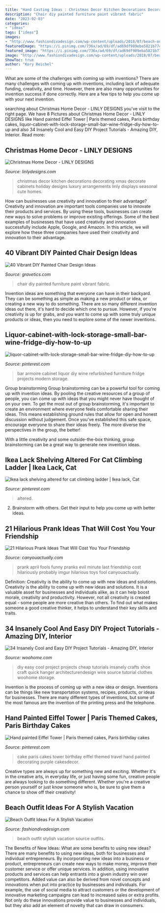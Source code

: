 ```yaml
---
title: "Hand Casting Ideas : Christmas Decor Kitchen Decorations Decorating Xmas Decorate Cabinets Holiday Designs Luxury Arrangements Linly Displays Seasonal Cute Homes"
description: "Chair diy painted furniture paint vibrant fabric"
date: "2023-02-03"
categories:
- "ideas"
tags: ["ideas"]
images:
- "http://www.fashiondivadesign.com/wp-content/uploads/2018/07/beach-outfits-9-.jpg"
featuredImage: "https://i.pinimg.com/736x/ad/69/df/ad69df989eba5821b77c3392952e0992--shelving-cat-shelves.jpg"
featured_image: "https://i.pinimg.com/736x/ad/69/df/ad69df989eba5821b77c3392952e0992--shelving-cat-shelves.jpg"
image: "http://www.fashiondivadesign.com/wp-content/uploads/2018/07/beach-outfits-9-.jpg"
ShowToc: true
author: "Kory Reichel"
---
```



What are some of the challenges with coming up with inventions?
There are many challenges with coming up with inventions, including lack of adequate funding, creativity, and time. However, there are also many opportunities for invention success if done correctly. Here are a few tips to help you come up with your next invention.

	

		
searching about Christmas Home Decor - LINLY DESIGNS you've visit to the right page. We have 8 Pictures about Christmas Home Decor - LINLY DESIGNS like Hand painted Eiffel Tower | Paris themed cakes, Paris birthday cakes, liquor-cabinet-with-lock-storage-small-bar-wine-fridge-diy-how-to-up and also 34 Insanely Cool and Easy DIY Project Tutorials - Amazing DIY, Interior. Read more:
		
    
## Christmas Home Decor - LINLY DESIGNS

<img loading=lazy src="http://www.linlydesigns.com/wp-content/uploads/2016/09/Luxury-Christmas-Kitchen-Decor-Arrangements.jpg" onerror="this.onerror=null;this.src='https://tse3.mm.bing.net/th?id=OIP.fhotaKDmsWav_qmLeDZVrwHaLH&amp;pid=15.1';" alt="Christmas Home Decor - LINLY DESIGNS">

_Source: linlydesigns.com_

>christmas decor kitchen decorations decorating xmas decorate cabinets holiday designs luxury arrangements linly displays seasonal cute homes. 

	

How can businesses use creativity and innovation to their advantage?
Creativity and innovation are important tools companies use to innovate their products and services. By using these tools, businesses can create new ways to solve problems or improve existing offerings. Some of the best examples of businesses that have used creativity and innovation successfully include Apple, Google, and Amazon. In this article, we will explore how these three companies have used their creativity and innovation to their advantage.

    
## 40 Vibrant DIY Painted Chair Design Ideas

<img loading=lazy src="https://www.gravetics.com/wp-content/uploads/2017/08/DIY-Chair-Furniture-Art-Look-at-what-a-little-paint-and-fabric-can-do-to-and-old-chair.jpg" onerror="this.onerror=null;this.src='https://tse3.mm.bing.net/th?id=OIP.5fc6ID9aAkxFa6m4nhvbUgHaNO&amp;pid=15.1';" alt="40 Vibrant DIY Painted Chair Design Ideas">

_Source: gravetics.com_

>chair diy painted furniture paint vibrant fabric. 

	

Invention ideas are something that everyone can have in their backyard. They can be something as simple as making a new product or idea, or creating a new way to do something. There are so many different invention ideas out there, it's hard to decide which one to pursue. However, if you're creativity is up for grabs, and you want to come up with some truly unique products or ideas, then you need to explore some of the newer inventions.

    
## Liquor-cabinet-with-lock-storage-small-bar-wine-fridge-diy-how-to-up

<img loading=lazy src="https://i.pinimg.com/736x/9a/33/60/9a336085302b9e60bce9b956b7b1c2e1.jpg" onerror="this.onerror=null;this.src='https://tse2.mm.bing.net/th?id=OIP.FwEVrf9iEcOGkXU2u1bLQQHaMj&amp;pid=15.1';" alt="liquor-cabinet-with-lock-storage-small-bar-wine-fridge-diy-how-to-up">

_Source: pinterest.com_

>bar armoire cabinet liquor diy wine refurbished furniture fridge projects modern storage. 

	

Group brainstorming
Group brainstorming can be a powerful tool for coming up with invention ideas. By pooling the creative resources of a group of people, you can come up with ideas that you might never have thought of on your own.
To get the most out of group brainstorming, it's important to create an environment where everyone feels comfortable sharing their ideas. This means establishing ground rules that allow for open and honest discussion without judgement. Once you've established this safe space, encourage everyone to share their ideas freely. The more diverse the perspectives in the group, the better!

With a little creativity and some outside-the-box thinking, group brainstorming can be a great way to generate new invention ideas.

    
## Ikea Lack Shelving Altered For Cat Climbing Ladder | Ikea Lack, Cat

<img loading=lazy src="https://i.pinimg.com/736x/ad/69/df/ad69df989eba5821b77c3392952e0992--shelving-cat-shelves.jpg" onerror="this.onerror=null;this.src='https://tse2.mm.bing.net/th?id=OIP.68vEy_RDqHrZ6a3VrfHtEQHaNK&amp;pid=15.1';" alt="Ikea lack shelving altered for cat climbing ladder | Ikea lack, Cat">

_Source: pinterest.com_

>altered. 

	

2. Brainstorm with others. Get their input to help you come up with better ideas.

    
## 21 Hilarious Prank Ideas That Will Cost You Your Friendship

<img loading=lazy src="https://canyouactually.com/wp-content/uploads/11163.jpg" onerror="this.onerror=null;this.src='https://tse2.mm.bing.net/th?id=OIP._QSwuneqPPmEfrF4I4_4yQHaHA&amp;pid=15.1';" alt="21 Hilarious Prank Ideas That Will Cost You Your Friendship">

_Source: canyouactually.com_

>prank april fools funny pranks evil minute last friendship cost hilariously probably imgur hilarious toys fool canyouactually. 

	

Definition: Creativity is the ability to come up with new ideas and solutions.
Creativity is the ability to come up with new ideas and solutions. It is a valuable asset for businesses and individuals alike, as it can help boost morale, creativity and productivity. However, not all creativity is created equal - some people are more creative than others. To find out what makes someone a good creative thinker, it helps to understand their key skills and traits.

    
## 34 Insanely Cool And Easy DIY Project Tutorials - Amazing DIY, Interior

<img loading=lazy src="http://www.woohome.com/wp-content/uploads/2013/12/Easy-And-Cheap-DIY-Projects-15.jpg" onerror="this.onerror=null;this.src='https://tse3.mm.bing.net/th?id=OIP.Co5JT5ygzptokzOU20u9FQHaRU&amp;pid=15.1';" alt="34 Insanely Cool and Easy DIY Project Tutorials - Amazing DIY, Interior">

_Source: woohome.com_

>diy easy cool project projects cheap tutorials insanely crafts shoe craft quick hanger architecturendesign wire source tutorial clothes woohome storage. 

	

Invention is the process of coming up with a new idea or design. Inventions can be things like new transportation systems, recipes, products, or ideas for businesses. There are many different types of inventions, but some of the most famous are the invention of the printing press and the telephone.

    
## Hand Painted Eiffel Tower | Paris Themed Cakes, Paris Birthday Cakes

<img loading=lazy src="https://i.pinimg.com/736x/ee/4f/27/ee4f274a659df4cc7ede62e37cba09d0.jpg" onerror="this.onerror=null;this.src='https://tse2.mm.bing.net/th?id=OIP.jL9vexHqULCyxCTJxxYMFwAAAA&amp;pid=15.1';" alt="Hand painted Eiffel Tower | Paris themed cakes, Paris birthday cakes">

_Source: pinterest.com_

>cake paris cakes tower birthday eiffel themed travel hand painted decorating purple cakesdecor. 

	

Creative types are always up for something new and exciting. Whether it's in the creative arts, in everyday life, or just having some fun, creative people are always looking to do something different. Whether you're a creative person yourself or just know someone who is, be sure to give them a chance to show off their creativity!

    
## Beach Outfit Ideas For A Stylish Vacation

<img loading=lazy src="http://www.fashiondivadesign.com/wp-content/uploads/2018/07/beach-outfits-9-.jpg" onerror="this.onerror=null;this.src='https://tse1.mm.bing.net/th?id=OIP.u5EHzoRPkaURMYPfYHe0-AHaLG&amp;pid=15.1';" alt="Beach Outfit Ideas For A Stylish Vacation">

_Source: fashiondivadesign.com_

>beach outfit stylish vacation source outfits. 

	

The Benefits of New Ideas: What are some benefits to using new ideas?
There are many benefits to using new ideas, both for businesses and individual entrepreneurs. By incorporating new ideas into a business or product, entrepreneurs can create new ways to make money, improve their customer service or offer unique services. In addition, using innovative products and services can help entrants into a given industry win over competitors.
Added value can also be derived from novel concepts and innovations when put into practice by businesses and individuals. For example, the use of social media to attract customers or the development of innovative marketing campaigns can lead to increased sales or extra profits. Not only do these innovations provide value to businesses and individuals, but they also add an element of novelty that can draw in consumers.


